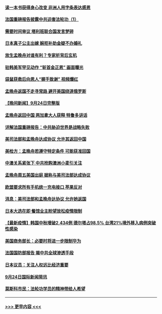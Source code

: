#### [读一本书获得身心改变 非洲人用字条表达感恩](../pages/prog202/a103226766.md?t=09252251) 
#### [法国重磅报告披露中共迫害法轮功（1）](../pages/prog202/a103226900.md?t=09252251) 
#### [需要时间审议 塔利班联合国发言梦碎](../pages/prog202/a103226849.md?t=09252251) 
#### [日本真子公主出嫁 婉拒补助金疑不办婚礼](../pages/prog202/a103226752.md?t=09252251) 
#### [放生孟晚舟对谁有利？专家析背后玄机](../pages/prog202/a103226749.md?t=09252251) 
#### [驻韩美军罕见动作 “斩首金正恩” 画面曝光](../pages/prog202/a103226719.md?t=09252251) 
#### [袋鼠获救后向恩人“握手致谢” 视频爆红](../pages/prog202/a103226671.md?t=09252251) 
#### [孟晚舟返国不走寻常路 避开美国绕道俄罗斯](../pages/prog202/a103226668.md?t=09252251) 
#### [【晚间新闻】9月24日完整版](../pages/prog202/a103226526.md?t=09252251) 
#### [孟晚舟返回中国 两加拿大人获释 特鲁多讲话](../pages/prog202/a103226482.md?t=09252251) 
#### [详解法国重磅报告：中共胁迫世界是战略失败](../pages/prog202/a103226372.md?t=09252251) 
#### [美司法部和孟晚舟达成协议 允许其返回中国](../pages/prog202/a103226364.md?t=09252251) 
#### [美检方：孟晚舟若遵守特定条件 可能获准回国](../pages/prog202/a103226259.md?t=09252251) 
#### [中澳关系紧张下 中共抢购澳洲小麦引关注](../pages/prog202/a103226305.md?t=09252251) 
#### [孟晚舟周五美国出庭 据称与美司法部达成协议](../pages/prog202/a103226155.md?t=09252251) 
#### [欧盟要求所有手机统一充电接口 苹果反对](../pages/prog202/a103226002.md?t=09252251) 
#### [消息：美司法部和孟晚舟达协议 允许她返国](../pages/prog202/a103226126.md?t=09252251) 
#### [日本大选在即 餐馆业主盼望放松疫情限制](../pages/prog202/a103226100.md?t=09252251) 
#### [【最新疫情】韩国中秋增破2,434例 德尔塔占98.5% 台湾21%境外移入病例突破性感染](../pages/prog202/a103226109.md?t=09252251) 
#### [美国商务部长：必要时将进一步限制华为](../pages/prog202/a103226083.md?t=09252251) 
#### [法国国防部报告 揭中共全球渗透手段](../pages/prog202/a103226053.md?t=09252251) 
#### [日本议员：关注人权远比经济重要](../pages/prog202/a103226051.md?t=09252251) 
#### [9月24日国际新闻简讯](../pages/prog202/a103225889.md?t=09252251) 
#### [莫斯科市民：法轮功学员的精神带给人希望](../pages/prog202/a103225931.md?t=09252251) 

----
#### [ >>> 更早内容 <<< ](../indexes/prog202-earlier.md)
